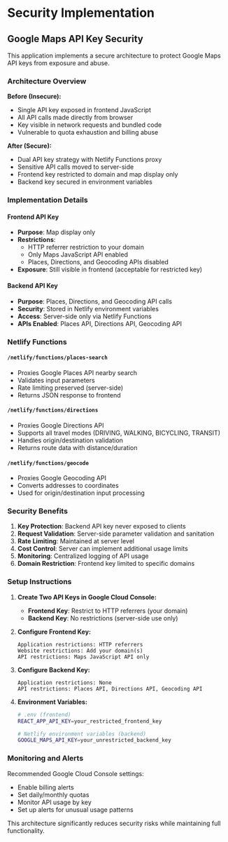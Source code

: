 # Security Implementation

## Google Maps API Key Security

This application implements a secure architecture to protect Google Maps API keys from exposure and abuse.

### Architecture Overview

**Before (Insecure):**
- Single API key exposed in frontend JavaScript
- All API calls made directly from browser
- Key visible in network requests and bundled code
- Vulnerable to quota exhaustion and billing abuse

**After (Secure):**
- Dual API key strategy with Netlify Functions proxy
- Sensitive API calls moved to server-side
- Frontend key restricted to domain and map display only
- Backend key secured in environment variables

### Implementation Details

#### Frontend API Key
- **Purpose**: Map display only
- **Restrictions**: 
  - HTTP referrer restriction to your domain
  - Only Maps JavaScript API enabled
  - Places, Directions, and Geocoding APIs disabled
- **Exposure**: Still visible in frontend (acceptable for restricted key)

#### Backend API Key  
- **Purpose**: Places, Directions, and Geocoding API calls
- **Security**: Stored in Netlify environment variables
- **Access**: Server-side only via Netlify Functions
- **APIs Enabled**: Places API, Directions API, Geocoding API

### Netlify Functions

#### `/netlify/functions/places-search`
- Proxies Google Places API nearby search
- Validates input parameters
- Rate limiting preserved (server-side)
- Returns JSON response to frontend

#### `/netlify/functions/directions`
- Proxies Google Directions API
- Supports all travel modes (DRIVING, WALKING, BICYCLING, TRANSIT)
- Handles origin/destination validation
- Returns route data with distance/duration

#### `/netlify/functions/geocode`
- Proxies Google Geocoding API
- Converts addresses to coordinates
- Used for origin/destination input processing

### Security Benefits

1. **Key Protection**: Backend API key never exposed to clients
2. **Request Validation**: Server-side parameter validation and sanitation  
3. **Rate Limiting**: Maintained at server level
4. **Cost Control**: Server can implement additional usage limits
5. **Monitoring**: Centralized logging of API usage
6. **Domain Restriction**: Frontend key limited to specific domains

### Setup Instructions

1. **Create Two API Keys in Google Cloud Console:**
   - **Frontend Key**: Restrict to HTTP referrers (your domain)
   - **Backend Key**: No restrictions (server-side use only)

2. **Configure Frontend Key:**
   ```
   Application restrictions: HTTP referrers
   Website restrictions: Add your domain(s)
   API restrictions: Maps JavaScript API only
   ```

3. **Configure Backend Key:**
   ```
   Application restrictions: None
   API restrictions: Places API, Directions API, Geocoding API
   ```

4. **Environment Variables:**
   ```bash
   # .env (frontend)
   REACT_APP_API_KEY=your_restricted_frontend_key
   
   # Netlify environment variables (backend)
   GOOGLE_MAPS_API_KEY=your_unrestricted_backend_key
   ```

### Monitoring and Alerts

Recommended Google Cloud Console settings:
- Enable billing alerts
- Set daily/monthly quotas
- Monitor API usage by key
- Set up alerts for unusual usage patterns

This architecture significantly reduces security risks while maintaining full functionality.